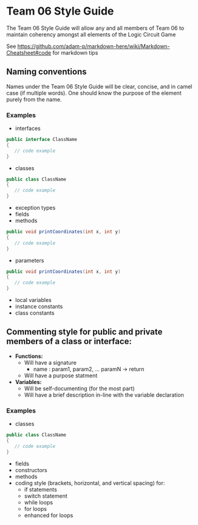 # Team 06 Style Guide

The Team 06 Style Guide will allow any and all members of
Team 06 to maintain coherency amongst all elements of the Logic Circuit Game

See https://github.com/adam-p/markdown-here/wiki/Markdown-Cheatsheet#code for markdown tips

## Naming conventions

Names under the Team 06 Style Guide will be clear, concise, and in camel case (if multiple words).
One should know the purpose of the element purely from the name.

### Examples
* interfaces
```c#
public interface ClassName 
{
   // code example
}
```
* classes
```c#
public class ClassName 
{
   // code example
}
```
* exception types
* fields
* methods
```c#
public void printCoordinates(int x, int y)
{
   // code example
}
```
* parameters
```c#
public void printCoordinates(int x, int y)
{
   // code example
}
```
* local variables
* instance constants
* class constants

## Commenting style for public and private members of a class or interface:

* **Functions:**
   * Will have a signature 
      * name : param1, param2, ... paramN -> return
   * Will have a purpose statment
* **Variables:**
   * Will be self-documenting (for the most part)
   * Will have a brief description in-line with the variable declaration

### Examples

* classes

```c#
public class ClassName 
{
   // code example
}
```

* fields
* constructors
* methods
* coding style (brackets, horizontal, and vertical spacing) for:
  * if statements
  * switch statement
  * while loops
  * for loops
  * enhanced for loops
